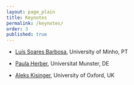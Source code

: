 ```yaml
---
layout: page_plain
title: Keynotes
permalink: /keynotes/
order: 3
published: true
---
```


- [Luís Soares Barbosa](https://www.di.uminho.pt/~lsb/), University of Minho, PT

- [Paula Herber](https://www.uni-muenster.de/EmbSys/team/herber/), Universitat Munster, DE

- [Aleks Kisinger](https://www.cs.ox.ac.uk/people/aleks.kissinger/), University of Oxford, UK








<!--
## [Burcu Kulahcioglu Ozkan](https://burcuku.github.io/home/), TU Delft

<img src="{{ site.baseurl }}{% link assets/images/UA1.png %}" class="imageSpeaker" align="right"/>

**Randomized Testing of Distributed Systems**

Distributed systems are prone to concurrency bugs due to the nondeterminism in the interleavings of the concurrent events in an execution. Detecting and diagnosing concurrency bugs in distributed systems is critical since unforeseen interleavings of concurrent messages, network, or process faults can result in unexpected, erroneous system behavior. However, concurrency bugs are hard to detect as they are triggered only in some subtle interleavings of the events.

Random testing is a practical way of searching for bugs in large distributed systems. While naïve random stress testing is unlikely to discover bugs that rarely occur, recent randomized testing algorithms offer effective testing methods. They provide theoretical guarantees on detecting bugs based on combinatorial results and borrowing ideas from formal methods and verification. In this talk, we will overview the key ideas in randomized testing techniques for detecting concurrency bugs in distributed systems.

## [Reiner Hähnle](https://www.informatik.tu-darmstadt.de/se/gruppenmitglieder/groupmembers_detailseite_30784.en.jsp), TU Darmstadt

<img src="{{ site.baseurl }}{% link assets/images/UA1.png %}" class="imageSpeaker" align="right"/>

**Context-aware Trace Contracts**

The behavior of concurrent, asynchronous procedures depends in general on the call context, because of the global protocol that governs scheduling. This context cannot be specified with the state-based Hoare-style contracts common in deductive verification. Recent work generalized state-based to trace contracts, which permit to specify internal behavior of a procedure, such as calls or state changes, but not its call context. In this talk we discuss a program logic of context-aware trace contracts for specifying global behavior of asynchronous programs. We also provide a sound proof system that addresses two challenges: To observe the program state not merely at the end points of a procedure, we introduce the novel concept of an observation quantifier. And to combat combinatorial explosion of possible call sequences of procedures, we transfer Liskov's principle of behavioral subtyping to the analysis of asynchronous procedures.

Joint work with: Eduard Kamburjan (U Oslo), Marco Scaletta (TU Darmstadt)

## [Mira Mezini](https://www.stg.tu-darmstadt.de/main_stg/staff_stg/mira_mezini_1.en.jsp), TU Darmstadt

<img src="{{ site.baseurl }}{% link assets/images/UA1.png %}" class="imageSpeaker" align="right"/>

**Safe and Secure Programming Abstractions for Decentralized Software**

Today’s computing infrastructure is massively distributed across geo-replicated clouds in the back-end and millions of increasingly powerful devices in the front-end. Applications running on this massively distributed infrastructure are different from traditional distributed applications – they often interact with their surroundingsand their execution flow is not determined by these unpredictable interactions. While today’s software architecture is centralized with data and computations mostly hosted in back-end clouds and front-end devices merely interfacing to the world, there is a call for decentralization, motivated by requirements for privacy, latency, availability (even for deployments with intermittent connectivity in the front-end), and made possible by increased resources in the front-end. But decentralization brings back long-standing challenges of distributed software on the table of application developers, which are amplified due to global distribution, the quest for decentralization, and the interactive nature of applications. At the same time, our programming methods are not up to these challenges, leaving complexity on the shoulders of application developers to manage. 

In this talk, I will present ongoing work on the REScala project, which aims to close this gap. REScala – a library-based extension of the Scala language - advances the state of scientific knowledge in the area of programming foundations for distributed interactive learning applications. It makes decentralization and interactivity first-class programming principles. Computations running on individual nodes of the computing infrastructure have their local view on data and execution, but these views are composable by-design with guaranteed safety and security properties. Moreover, the views have native time-changing capabilities, whichenables them to jointly evolve in time and space.
-->
